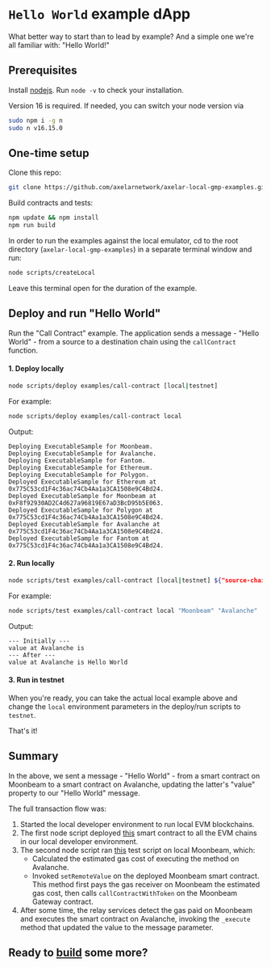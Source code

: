 # `Hello World` example dApp

What better way to start than to lead by example? And a simple one we're all familiar with: "Hello World!"

## Prerequisites
Install [nodejs](https://nodejs.org/en/download/). Run `node -v` to check your installation.

Version 16 is required. If needed, you can switch your node version via

```bash
sudo npm i -g n
sudo n v16.15.0
```
## One-time setup
Clone this repo:

```bash
git clone https://github.com/axelarnetwork/axelar-local-gmp-examples.git
```

Build contracts and tests:

```bash
npm update && npm install
npm run build
```
In order to run the examples against the local emulator, cd to the root directory (`axelar-local-gmp-examples`) in a separate terminal window and run:
```bash
node scripts/createLocal
```
Leave this terminal open for the duration of the example.

## Deploy and run "Hello World"

Run the "Call Contract" example. The application sends a message - "Hello World" - from a source to a destination chain using the `callContract` function.

#### 1. Deploy locally

```bash
node scripts/deploy examples/call-contract [local|testnet]
```

For example:

```bash
node scripts/deploy examples/call-contract local
```

Output: 
```
Deploying ExecutableSample for Moonbeam.
Deploying ExecutableSample for Avalanche.
Deploying ExecutableSample for Fantom.
Deploying ExecutableSample for Ethereum.
Deploying ExecutableSample for Polygon.
Deployed ExecutableSample for Ethereum at 0x775C53cd1F4c36ac74Cb4Aa1a3CA1508e9C4Bd24.
Deployed ExecutableSample for Moonbeam at 0xF8f92930AD2C4d627a96819E67aD3BcD95b5E063.
Deployed ExecutableSample for Polygon at 0x775C53cd1F4c36ac74Cb4Aa1a3CA1508e9C4Bd24.
Deployed ExecutableSample for Avalanche at 0x775C53cd1F4c36ac74Cb4Aa1a3CA1508e9C4Bd24.
Deployed ExecutableSample for Fantom at 0x775C53cd1F4c36ac74Cb4Aa1a3CA1508e9C4Bd24.
```

#### 2. Run locally

```bash
node scripts/test examples/call-contract [local|testnet] ${"source-chain"} ${"destination-chain"} ${'message'}
```

For example:
```bash
node scripts/test examples/call-contract local "Moonbeam" "Avalanche" 'Hello World'
```

Output:

```
--- Initially ---
value at Avalanche is
--- After ---
value at Avalanche is Hello World
```

#### 3. Run in testnet

When you're ready, you can take the actual local example above and change the `local` environment parameters in the deploy/run scripts to `testnet`.

That's it!

## Summary

In the above, we sent a message - "Hello World" - from a smart contract on Moonbeam to a smart contract on Avalanche, updating the latter's "value" property to our "Hello World" message. 

The full transaction flow was:
1. Started the local developer environment to run local EVM blockchains.
2. The first node script deployed [this](https://github.com/axelarnetwork/axelar-local-gmp-examples/blob/main/examples/call-contract/ExecutableSample.sol) smart contract to all the EVM chains in our local developer environment.
3. The second node script ran [this](https://github.com/axelarnetwork/axelar-local-gmp-examples/blob/main/examples/call-contract/index.js#L22) test script on local Moonbeam, which:
    - Calculated the estimated gas cost of executing the method on Avalanche.
    - Invoked `setRemoteValue` on the deployed Moonbeam smart contract. This method first pays the gas receiver on Moonbeam the estimated gas cost, then calls `callContractWithToken` on the Moonbeam Gateway contract.
4. After some time, the relay services detect the gas paid on Moonbeam and executes the smart contract on Avalanche, invoking the `_execute` method that updated the value to the message parameter.

## Ready to [build](./build/getting-started) some more?